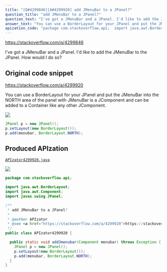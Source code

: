 ```yaml
---
title: "[Q#4299846][A#4299920] add JMenuBar to a JPanel?"
question_title: "add JMenuBar to a JPanel?"
question_text: "I've got a JMenuBar and a JPanel. I'd like to add the JMenuBar to the JPanel. How would I do so?"
answer_text: "You can use a BorderLayout for your JPanel and put the JMenuBar into the NORTH area of the panel with JMenuBar is a JComponent and can be added to a Container like any other JComponent."
apization_code: "package com.stackoverflow.api;  import java.awt.BorderLayout; import java.awt.Component; import javax.swing.JPanel;  /**  * add JMenuBar to a JPanel?  *  * @author APIzator  * @see <a href=\"https://stackoverflow.com/a/4299920\">https://stackoverflow.com/a/4299920</a>  */ public class APIzator4299920 {    public static void addJmenubar(Component menubar) throws Exception {     JPanel p = new JPanel();     p.setLayout(new BorderLayout());     p.add(menubar, BorderLayout.NORTH);   } }"
---
```


https://stackoverflow.com/q/4299846

I&#x27;ve got a JMenuBar and a JPanel. I&#x27;d like to add the JMenuBar to the JPanel. How would I do so?



## Original code snippet

https://stackoverflow.com/a/4299920

You can use a BorderLayout for your JPanel and put the JMenuBar into the NORTH area of the panel with
JMenuBar is a JComponent and can be added to a Container like any other JComponent.

<div class="code-logo"><img src="/stackoverflow.png" /></div>

```java
JPanel p = new JPanel();
p.setLayout(new BorderLayout());
p.add(menubar, BorderLayout.NORTH);
```

## Produced APIzation

[`APIzator4299920.java`](https://github.com/blind-papers/apization-temp-data/raw/main/search/APIzator4299920.java)

<div class="code-logo"><img src="/apizator.png" /></div>

```java
package com.stackoverflow.api;

import java.awt.BorderLayout;
import java.awt.Component;
import javax.swing.JPanel;

/**
 * add JMenuBar to a JPanel?
 *
 * @author APIzator
 * @see <a href="https://stackoverflow.com/a/4299920">https://stackoverflow.com/a/4299920</a>
 */
public class APIzator4299920 {

  public static void addJmenubar(Component menubar) throws Exception {
    JPanel p = new JPanel();
    p.setLayout(new BorderLayout());
    p.add(menubar, BorderLayout.NORTH);
  }
}

```